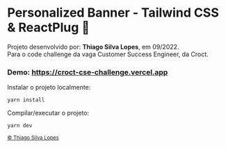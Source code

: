 <!--
<div align="center">
<img src="./docs/app.jpg" align="center">
</div> -->

# Personalized Banner - Tailwind CSS & ReactPlug 🐊

<p>Projeto desenvolvido por: <strong>Thiago Silva Lopes</strong>, em 09/2022.<br/>
Para o code challenge da vaga Customer Success Engineer, da Croct.</p>

### Demo: https://croct-cse-challenge.vercel.app

<p> Instalar o projeto localmente: </p>

```
yarn install
```

<p> Compilar/executar o projeto: </p>

```
yarn dev
```

<small>
<a href="https://github.com/Thiagoow" target="_blank">
  © Thiago Silva Lopes
</a>
</small>
